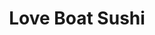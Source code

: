 ---
layout: place
title: "Love Boat Sushi"
permalink: /california/san-marcos/love-boat-sushi.html
stateAbbr: CA
stateName: California
cityName: San Marcos
place_id: ChIJHS9sZUF13IAR27kQUA2aBu0
photos:
  - name: >-
      places/ChIJHS9sZUF13IAR27kQUA2aBu0/photos/AUy1YQ2p6vKakQoZlvoa1cNPV5AKV2024f0e51G0Lkmghmv_pSfMIPdKSSxPN12J9gLuBoUvC3bCQJ29b0_5gomLWWBeakRrKLQFTeeKDM7mVEDzRPni8cP5Rk4hsTWAR2OsCoJAKqRjP8dy50uQWbjGPpwR0MrIIAIY8EPTXMJYt9luXO2ElAck2XbZesW7Ot_7PlUrt-C4JPdJmhRC-3SXz2B1cdURb4q400HPBEtKi5UDWuFQNe6I9C7oQeN_kb3cONo1D95bA19w5R45_kG4mO4cZOO8ddenQGVhGwBrgyOUpg
    widthPx: 2448
    heightPx: 2448
    authorAttributions:
      - displayName: Love Boat Sushi
        uri: https://maps.google.com/maps/contrib/102349043925894877799
        photoUri: >-
          https://lh3.googleusercontent.com/a-/ALV-UjUqVOSjuoUENfk9eerhz9SkXnkurzmBGBWMBiP4mNxSMYcv3ng=s100-p-k-no-mo
    flagContentUri: >-
      https://www.google.com/local/imagery/report/?cb_client=maps_api_places.places_api&image_key=!1e10!2sAF1QipNlXTXFhE1HpT-efmIZf6ux7X-MgQ2Ly7x1P7x8&hl=en-US
    googleMapsUri: >-
      https://www.google.com/maps/place//data=!3m4!1e2!3m2!1sAF1QipNlXTXFhE1HpT-efmIZf6ux7X-MgQ2Ly7x1P7x8!2e10!4m2!3m1!1s0x80dc7541656c2f1d:0xed069a0d5010b9db
  - name: >-
      places/ChIJHS9sZUF13IAR27kQUA2aBu0/photos/AUy1YQ2q09TAikmkw8DkQw7-gHPdH14P1Gj6Tn963EVLG4koIPF861JpgyGP9tpZnTEqC2DwPuFO-vBQBKtISEt3lSk20tF1jM1-2F3PSxccIAp9HMSocLVIpyx_nKcLVudeiL0U4MiO4ikbaSFv2XJuLqW8FIoZQg7lfhO93nIL6s2gOJZW1go6gS787XRIYpnsCzAUThswSt-5_S33XA4XN8eoVCXAGq5HgMPHXM8JhAYvW7sF56ZHgrfDY-f6bmgwc_1xeh1ervmvGXjECa-sOpCsKzBfPEr919eiEyMLkTxfjQ
    widthPx: 2500
    heightPx: 2000
    authorAttributions:
      - displayName: Love Boat Sushi
        uri: https://maps.google.com/maps/contrib/102349043925894877799
        photoUri: >-
          https://lh3.googleusercontent.com/a-/ALV-UjUqVOSjuoUENfk9eerhz9SkXnkurzmBGBWMBiP4mNxSMYcv3ng=s100-p-k-no-mo
    flagContentUri: >-
      https://www.google.com/local/imagery/report/?cb_client=maps_api_places.places_api&image_key=!1e10!2sAF1QipP9LYHfF0VeChQoKOVDRizzfaeWCw1crfbEhbUR&hl=en-US
    googleMapsUri: >-
      https://www.google.com/maps/place//data=!3m4!1e2!3m2!1sAF1QipP9LYHfF0VeChQoKOVDRizzfaeWCw1crfbEhbUR!2e10!4m2!3m1!1s0x80dc7541656c2f1d:0xed069a0d5010b9db
  - name: >-
      places/ChIJHS9sZUF13IAR27kQUA2aBu0/photos/AUy1YQ2FDzYFEqAeHVwUqSDCHfHHNa6CapZvSF9uvFY_8336Fm5r89yO8W2z8tpWeNfthynZS4Ev0z0iBdSTJ9T63Jkzo1o5llk6YT54hOGBQ-_45j2HfcZFEuBVDqIzWfowZTKoaZzVz4uCj41BKCSAVdjMyucnF6g4yPsAlLWJF5IeJQ4SYy09FMveGagZby2MyvggkN65brGFsH4skKY5smGBTg8E2YMsyh2G-D3IfoWsIRGFjBFLhvztC4E_cRzeN9e-hny9FaVg9fU8U8wBUzH7mzVXtj3z3gbvZm0bKeNZQnJ_7llXP_4BkLvHfBIcIbJ13puFjID5QZdQDhma3vPRyBcgiy6Km8veE-VO91fxw6XciY2XXd4b9yIWVVVa1hN-RwNkz8ymROlXqrI9gtBYwRvIek7ZSWmkkEQvWU4Eow
    widthPx: 2268
    heightPx: 2268
    authorAttributions:
      - displayName: Markus Stampfli
        uri: https://maps.google.com/maps/contrib/109483610691004330113
        photoUri: >-
          https://lh3.googleusercontent.com/a-/ALV-UjXeEtjveZA-mPBDDnZRNTGCg2Zmx0zqG_WxB1pKQHPrMd7qaZ-ypw=s100-p-k-no-mo
    flagContentUri: >-
      https://www.google.com/local/imagery/report/?cb_client=maps_api_places.places_api&image_key=!1e10!2sCIHM0ogKEICAgIDCte3NSg&hl=en-US
    googleMapsUri: >-
      https://www.google.com/maps/place//data=!3m4!1e2!3m2!1sCIHM0ogKEICAgIDCte3NSg!2e10!4m2!3m1!1s0x80dc7541656c2f1d:0xed069a0d5010b9db
  - name: >-
      places/ChIJHS9sZUF13IAR27kQUA2aBu0/photos/AUy1YQ1VF4LBb-N25GcDCKDwP8ly4RSsUKUnt92KKB6lk38rnw1slY0i_oq55Ln4wlJbFLsSw9b4DeV8e6oCtxYmW94YhDGT1mud5RsiOeECOMjUtNP7htw1X082pewzHxbFz_UzJY0HJZ7itNLdPAFque4zPEs08nQoWQA6nUEm6c8L6ZigwkElJlqiQW-sxmKLi7DoWBPnUA4FE026-u8RL9SN7moUF538kaZ-iK06dmo9mUcXS7PhQzVyc7nWBQ5fIEAOSrVQcdU-Mtu3zBZjQGLioByL8RWijFw86emoQmba854rP5kdSFQIf1nGB3eVM87QVSrA6jEeOoSwLsrNKQes0JDx_XTFuNld-Sj64im4SkA3mWOAFImiqAqgbL6o2sR6PLNsMJm1x52Ww_qsxfWd_MLPUJHPSs40gtTTxId4MA
    widthPx: 3180
    heightPx: 2002
    authorAttributions:
      - displayName: Gen K.
        uri: https://maps.google.com/maps/contrib/116125934313820639740
        photoUri: >-
          https://lh3.googleusercontent.com/a-/ALV-UjXKrA8Mw5kxD--l3YaUuFKJdfWHQ_ZktwxvL2sWZLvv96fpVE1E=s100-p-k-no-mo
    flagContentUri: >-
      https://www.google.com/local/imagery/report/?cb_client=maps_api_places.places_api&image_key=!1e10!2sCIHM0ogKEICAgICrkLTGQA&hl=en-US
    googleMapsUri: >-
      https://www.google.com/maps/place//data=!3m4!1e2!3m2!1sCIHM0ogKEICAgICrkLTGQA!2e10!4m2!3m1!1s0x80dc7541656c2f1d:0xed069a0d5010b9db
  - name: >-
      places/ChIJHS9sZUF13IAR27kQUA2aBu0/photos/AUy1YQ0Ylsf3qQLNbXTftYJyd8uwwlg0K7ek3Y_ZbhEST_wMlNumDoaV51DUrotfNJcq6GyMdHL8sgRHNJfSsy0gQnwILzXpzPT4O4822zVQ6aZoVXZOVXAV8eAXrtV2u2rV7Y7L7q30pJk3rhCETIQtW_YWhbqo3M4blJDjUd8N6LF81YbyRhJ_sU3y0e00Fz4WV6CqMNbiqZ0oCHcb332utKS-IE-XuNgXgikmjT-Ncufl-jwTYffOmaU2VKd35e6-Cc_2yM6GXShppZz5Rk46dSQiXGbWhiz3kWx2keaNfYIJF4oy30f4DVh4UuhjfYCS6FzDaqudJjOL9WNnTyktPtXEOSOBOBFlB3Pfa5Nnw7ICplUTJUiwdmlbhHllVML5OmcsKuL1jA_eYCTJcSWXuzWwW-rvjdOJPqXFtpT8BgrKkS1e
    widthPx: 4032
    heightPx: 3024
    authorAttributions:
      - displayName: Claire J
        uri: https://maps.google.com/maps/contrib/114691273186192201588
        photoUri: >-
          https://lh3.googleusercontent.com/a/ACg8ocKUZpzmMiuSPdCqtASFYIpH1a2QIh1Zm5RpmSEfCcjS13dWow=s100-p-k-no-mo
    flagContentUri: >-
      https://www.google.com/local/imagery/report/?cb_client=maps_api_places.places_api&image_key=!1e10!2sCIHM0ogKEICAgIDz0duhwgE&hl=en-US
    googleMapsUri: >-
      https://www.google.com/maps/place//data=!3m4!1e2!3m2!1sCIHM0ogKEICAgIDz0duhwgE!2e10!4m2!3m1!1s0x80dc7541656c2f1d:0xed069a0d5010b9db
  - name: >-
      places/ChIJHS9sZUF13IAR27kQUA2aBu0/photos/AUy1YQ0o6EaredLoNCnYqXRJepJP8seE6aAWxsBXrPeK6rspEQlqwnDuFynUPbs5Bqst_D8I_06JqZhxT9tMxs4M75LZs0KKKoO0-CJwsaQHGxpAuLaAwXCPiC1hqEYKA0c-qF4-09ydkBqJ3tJiU71dbcHXfFTQbR_CKDmeiBD5_7nnUY3j560QrDo7emaBhT5SH8H-sXrvtLlx27SkxvmBV1BfmqAg4d7JQT0mNsfJDx9sFYGFT5AMoyf4PRHQs-MIKTxxHASCV7spIf2CbuejO00fRI-vpCg7qUpC_F4qSdS6pnVWJInOJy0QGoS0gYS7GvtHb7JP3NhKYldJsHZZPvJlRv55RaaCk4rrJUirqBrYP49psUa1VR_6DksMeE8kE496dKpWzYIbsWvvxfTn-nz8udxO0yq9AV1z4zJJUIPpv7jn
    widthPx: 4032
    heightPx: 2268
    authorAttributions:
      - displayName: Kyle Emerick
        uri: https://maps.google.com/maps/contrib/108452710813296431501
        photoUri: >-
          https://lh3.googleusercontent.com/a-/ALV-UjXYbiZZa9lJmYNgNGsmGhxXDIWx1IINlYCXx__x3Xq6odHSqzsk0Q=s100-p-k-no-mo
    flagContentUri: >-
      https://www.google.com/local/imagery/report/?cb_client=maps_api_places.places_api&image_key=!1e10!2sCIHM0ogKEICAgIDhlvWzggE&hl=en-US
    googleMapsUri: >-
      https://www.google.com/maps/place//data=!3m4!1e2!3m2!1sCIHM0ogKEICAgIDhlvWzggE!2e10!4m2!3m1!1s0x80dc7541656c2f1d:0xed069a0d5010b9db
  - name: >-
      places/ChIJHS9sZUF13IAR27kQUA2aBu0/photos/AUy1YQ2C07KUpnRyAOiy28E-naUxfCq7qNLPmzQTvbeb0miGh256TkaDpWmEdIDY7zMnyqhXTBKmwAkGAI7XRBv-a7dgnlDeokyS1fhElvoqvH-vza8Aac0hRwtSwQfhzH_4oe6oSrswBtNdffJVBfyHEz-n_35t6ak-mxNcpaUufOFOwAq2KtZUHIICPCHwL1gPUK52jab6DfYMy9TJUuU-TDZQRiT1PQD6dpv7Bu1OC-uZh3MpdiAIeitzIzdoPKUAZFw05BqAy4cCYA8YNSbxid_XSsoE_Pht74wL0zIDWb6QbdQ5Zp-BCuydy5VFiZ6EpfNPlk1Gkj4BWQR77zHlYxVCQAr-gHYsK7hSBCeY1N2MiQb3IOwgzbwGdzMC_9TvRLSA6nUAMYih3tqKWipF8oVu1jIjis6HuwWZv7t7rj8jbA
    widthPx: 3024
    heightPx: 4032
    authorAttributions:
      - displayName: Shantel Engle
        uri: https://maps.google.com/maps/contrib/107315492018885557771
        photoUri: >-
          https://lh3.googleusercontent.com/a-/ALV-UjVhZcS2Sesqk4f-3Hrao1GgVXQ9wE6w3WAkRM8FiYDNAR4msiEhEw=s100-p-k-no-mo
    flagContentUri: >-
      https://www.google.com/local/imagery/report/?cb_client=maps_api_places.places_api&image_key=!1e10!2sCIHM0ogKEICAgMDg7dj2dQ&hl=en-US
    googleMapsUri: >-
      https://www.google.com/maps/place//data=!3m4!1e2!3m2!1sCIHM0ogKEICAgMDg7dj2dQ!2e10!4m2!3m1!1s0x80dc7541656c2f1d:0xed069a0d5010b9db
  - name: >-
      places/ChIJHS9sZUF13IAR27kQUA2aBu0/photos/AUy1YQ2G5YWRmd1gT6D3PZN_f66_tzkp35XvnGgooWbS2mr0TrGpkj-SRpRdqhpn3wH1ym7y4ALeQmHE4DBL2ZqgZ6irVhggGO5yfKvPJxhjJQuNvhbl2bz_269qEidrGKOiUO0VPWpcH9FtLqqyywO4xBtVnq2yv0bMtlBDeGyr-Ayh_BMHR06V_YNeGTz4hDc0vShnDMfHwzSASOtR_gA4YCtXQjlOXz5N3y4bXd9z41ETj3ODH6zhXi7MIB_4AEbhocHYYRq3-7XaIcznc5LU0wqZ6PlCrGw4hUwxU41X3980hKDm5fAcE_CCkClGXY3f0DuHSpZe0j23FQQhUXlH2DDgfCBbjHsdpmY6v4oAExrVXXr0dEFblnEdXEJRtf69cMQDz2mxJ1-EB3CnI0T_aaxEGovfgztACpdFBDpjjL2F98ug
    widthPx: 2992
    heightPx: 2992
    authorAttributions:
      - displayName: Maria Elisa Yee
        uri: https://maps.google.com/maps/contrib/117637065971529028506
        photoUri: >-
          https://lh3.googleusercontent.com/a-/ALV-UjXWDdgBUlhHeBDUx5_pXtqU_M1EADPZGrc6umFhSusMkiPLl3MHMA=s100-p-k-no-mo
    flagContentUri: >-
      https://www.google.com/local/imagery/report/?cb_client=maps_api_places.places_api&image_key=!1e10!2sCIHM0ogKEICAgICxzNzIzwE&hl=en-US
    googleMapsUri: >-
      https://www.google.com/maps/place//data=!3m4!1e2!3m2!1sCIHM0ogKEICAgICxzNzIzwE!2e10!4m2!3m1!1s0x80dc7541656c2f1d:0xed069a0d5010b9db
  - name: >-
      places/ChIJHS9sZUF13IAR27kQUA2aBu0/photos/AUy1YQ3NkxQAd9gbHXewyl4rg3UofyZs2Z-orp_gqVkRZIKJaEz--SWtGWlPfGaBhNWx4XU8TPCl9DP4-Jmr9JLnHzy9w6727WGvecQBhV0VBM2JD3EmsMvgTNlKmooqcoqlxck-LA6kdGUnhOdc4s0lKAYHzbUfsVonjgvTCht7Exk07ez-mfkY7mRkoJRQuPHdR6jamS5ve5hbbZZa8eAB3fnzlA17_G24tqxEekUk-JBKBtHqKnG8nspyGdiE34ocuJy7rDtkK1w4sn-e0eyg9ql1hqvlc0J4BDMTIQnffpgJXbmiArCsgmCMS8heYC7GiBVtairjg9H7nDBT0BBu6JQhBYQttiariDPdAfrNaLuqi2me9G1TuSNIUFqdYTSEL5K4cbYHhEb9cuKiRbThAlCxG2MkT4mcGPBRMDVj5vvdOeQw
    widthPx: 3060
    heightPx: 4080
    authorAttributions:
      - displayName: Mireya Enciso
        uri: https://maps.google.com/maps/contrib/114164781180638409260
        photoUri: >-
          https://lh3.googleusercontent.com/a-/ALV-UjX9mYnCDGkQ-c6XZ1b-M0OgobtzB8zS5CeswM54ApOsb0fOsP4F=s100-p-k-no-mo
    flagContentUri: >-
      https://www.google.com/local/imagery/report/?cb_client=maps_api_places.places_api&image_key=!1e10!2sCIHM0ogKEICAgICLsqq-twE&hl=en-US
    googleMapsUri: >-
      https://www.google.com/maps/place//data=!3m4!1e2!3m2!1sCIHM0ogKEICAgICLsqq-twE!2e10!4m2!3m1!1s0x80dc7541656c2f1d:0xed069a0d5010b9db
  - name: >-
      places/ChIJHS9sZUF13IAR27kQUA2aBu0/photos/AUy1YQ1PuNu_STu5QnWDnmtRMMcqDIFhpslB2xWtBeMn43DMNczS5QfetS6UC7s5wNgYPddjKNDUzLt2C8y2Wo7d6_ZdjGJA0hWlupHZIcVBn5JunLmQcAlPA8qyornAyt470jdXqKcHvHhpHrxmfLMa3BR4xwkYGPAqAwPi6dS3PX_VLsNj0oBXYuMAdsB2vPXr2ADb3FfboCtYJGRFrjlCXRjQMDTN2bjOhyL2ymOtYu2l8ezSmLDeKjT_AVLeuDTQjw2X8I2iWSMRCGuVQYCvHiUqDC35armxRnlKOSDM7mCwOdNYuG9pBxIUojJCqoxgoVAzTnxuAI5ERZp4uEZ-ODeDlUpLg3l5Yi9m4mkcMaXr2GYfz2cBTSR-yNyJXyp6J541jqQGGB4CPUkSBq6Yfgsdakgw311-pdl_2LtQ7F3_wUMG
    widthPx: 3023
    heightPx: 4031
    authorAttributions:
      - displayName: Josh Baltazar
        uri: https://maps.google.com/maps/contrib/108369585549436484478
        photoUri: >-
          https://lh3.googleusercontent.com/a/ACg8ocJGwLc0426uUtyS_hszBwD6DJIMBgO3FQ0DNqDkJ5w2kX3vUg=s100-p-k-no-mo
    flagContentUri: >-
      https://www.google.com/local/imagery/report/?cb_client=maps_api_places.places_api&image_key=!1e10!2sCIHM0ogKEICAgIDt4o-7wQE&hl=en-US
    googleMapsUri: >-
      https://www.google.com/maps/place//data=!3m4!1e2!3m2!1sCIHM0ogKEICAgIDt4o-7wQE!2e10!4m2!3m1!1s0x80dc7541656c2f1d:0xed069a0d5010b9db
address: 121 S Las Posas Rd Ste 122, San Marcos, CA 92078, USA
street: 121 S Las Posas Rd Ste 122
city: San Marcos
state: CA
zip: '92078'
country: USA
neighborhood: null
latitude: '33.142046'
longitude: '-117.191795'
accessibility_options:
  wheelchairAccessibleParking: true
  wheelchairAccessibleEntrance: true
  wheelchairAccessibleRestroom: true
  wheelchairAccessibleSeating: true
business_status: OPERATIONAL
name: Love Boat Sushi
google_maps_links:
  directionsUri: >-
    https://www.google.com/maps/dir//''/data=!4m7!4m6!1m1!4e2!1m2!1m1!1s0x80dc7541656c2f1d:0xed069a0d5010b9db!3e0
  placeUri: https://maps.google.com/?cid=17079508018817710555
  writeAReviewUri: >-
    https://www.google.com/maps/place//data=!4m3!3m2!1s0x80dc7541656c2f1d:0xed069a0d5010b9db!12e1
  reviewsUri: >-
    https://www.google.com/maps/place//data=!4m4!3m3!1s0x80dc7541656c2f1d:0xed069a0d5010b9db!9m1!1b1
  photosUri: >-
    https://www.google.com/maps/place//data=!4m3!3m2!1s0x80dc7541656c2f1d:0xed069a0d5010b9db!10e5
primary_type: Sushi Restaurant
opening_hours:
  regular: null
  current: null
secondary_opening_hours:
  regular:
    weekdayDescriptions: null
    type: null
  current:
    weekdayDescriptions: null
    type: null
phone: null
price_level: null
price_range: null
rating: null
rating_count: 0
website: null
description: null
reviews: null
parking_options: null
payment_options: null
allow_dogs: null
curbside_pickup: null
delivery: null
dine_in: null
good_for_children: null
good_for_groups: null
good_for_sports: null
live_music: null
menu_for_children: null
outdoor_seating: null
reservable: null
restroom: null
serves_beer: null
serves_breakfast: null
serves_brunch: null
serves_cocktails: null
serves_coffee: null
serves_dinner: null
serves_dessert: null
serves_lunch: null
serves_vegetarian_food: null
serves_wine: null
takeout: null
slug: Love-Boat-Sushi

---